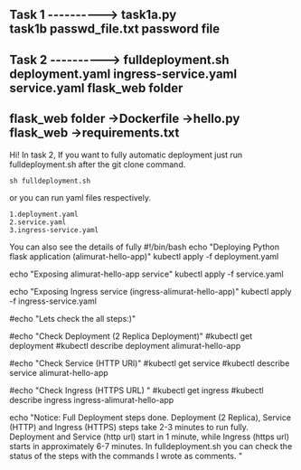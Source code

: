 Task 1 ---------->
task1a.py	
task1b
passwd_file.txt	password file
------------------------------------------------------------------------------------------------------
Task 2 ---------->
fulldeployment.sh
deployment.yaml	
ingress-service.yaml	
service.yaml
flask_web folder
------------------------------------------------------------------------------------------------------
flask_web folder
->Dockerfile
->hello.py	flask_web
->requirements.txt
------------------------------------------------------------------------------------------------------
Hi!
In task 2, If you want to fully automatic deployment just run fulldeployment.sh after the git clone command.
  ```
  sh fulldeployment.sh
  ```
or you can run yaml files respectively.
  ```
  1.deployment.yaml
  2.service.yaml
  3.ingress-service.yaml
  ```
You can also see the details of fully
#!/bin/bash
echo "Deploying Python flask application (alimurat-hello-app)"
kubectl apply -f deployment.yaml

echo "Exposing alimurat-hello-app service"
kubectl apply -f service.yaml

echo "Exposing Ingress service (ingress-alimurat-hello-app)"
kubectl apply -f ingress-service.yaml

#echo "Lets check the all steps:)"

#echo "Check Deployment (2 Replica Deployment)"
#kubectl get deployment
#kubectl describe deployment alimurat-hello-app

#echo "Check Service (HTTP URl)"
#kubectl get service
#kubectl describe service alimurat-hello-app

#echo "Check Ingress (HTTPS URL) "
#kubectl get ingress
#kubectl describe ingress ingress-alimurat-hello-app

echo "Notice: Full Deployment steps done. Deployment (2 Replica), Service (HTTP) and Ingress (HTTPS) steps take 2-3 minutes to run fully. Deployment and Service (http url) start in 1 minute, while Ingress (https url) starts in approximately 6-7 minutes. In fulldeployment.sh you can check the status of the steps with the commands I wrote as comments. "
